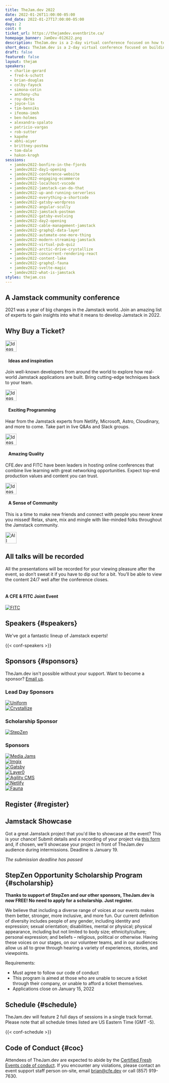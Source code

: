 ```yaml
---
title: TheJam.dev 2022
date: 2022-01-26T11:00:00-05:00
end_date: 2022-01-27T17:00:00-05:00
days: 2
cost: 0
ticket_url: https://thejamdev.eventbrite.ca/
homepage_banner: JamDev-012622.png
description: TheJam.dev is a 2-day virtual conference focused on how to build web applications using the Jamstack and featuring some of the top experts in the Jamstack community.
short_desc: TheJam.dev is a 2-day virtual conference focused on building real-world applications using the Jamstack.
draft: false
featured: false
layout: thejam
speakers:
  - charlie-gerard
  - fred-k-schott
  - brian-douglas
  - colby-fayock
  - simona-cotin
  - anthony-chu
  - roy-derks
  - joyce-lin
  - tim-benniks
  - ifeoma-imoh
  - ben-holmes
  - alexandra-spalato
  - patricio-vargas
  - rob-sutter
  - kapehe
  - abhi-aiyer
  - brittney-postma
  - tom-dale
  - hakon-krogh
sessions:
  - jamdev2022-bonfire-in-the-fjords
  - jamdev2022-day1-opening
  - jamdev2022-conference-website
  - jamdev2022-engaging-ecommerce
  - jamdev2022-localhost-vscode
  - jamdev2022-jamstack-can-do-that
  - jamdev2022-up-and-running-serverless
  - jamdev2022-everything-a-shortcode
  - jamdev2022-gatsby-wordpress
  - jamdev2022-angular-scully
  - jamdev2022-jamstack-postman
  - jamdev2022-gatsby-evolving
  - jamdev2022-day2-opening
  - jamdev2022-cable-management-jamstack
  - jamdev2022-graphql-data-layer
  - jamdev2022-automate-one-more-thing
  - jamdev2022-modern-streaming-jamstack
  - jamdev2022-virtual-pub-quiz
  - jamdev2022-arctic-drive-crystallize
  - jamdev2022-concurrent-rendering-react
  - jamdev2022-content-lake
  - jamdev2022-graphql-fauna
  - jamdev2022-svelte-magic
  - jamdev2022-what-is-jamstack
styles: thejam.css
---
```


## A Jamstack community conference

2021 was a year of big changes in the Jamstack world. Join an amazing list of experts to gain insights into what it means to develop Jamstack in 2022.

## Why Buy a Ticket?

<div class="container px-6 mx-auto mt-8">
  <div class="grid gap-8 lg:grid-cols-2">
    <article>
      <div class="flex items-center mb-8">
      <p><img src="/img/thejam/iconmonstr-idea-7-1.svg" alt="Ideas and Inspiration" width="36" height="36"></p>
      <h4 style="margin-left:.7em">Ideas and inspiration</h4>
      </div>
      <p class="text-base">Join well-known developers from around the world to explore how real-world Jamstack applications are built. Bring cutting-edge techniques back to your team.</p>
    </article>
    <article>
      <div class="flex items-center mb-8">
      <p><img src="/img/thejam/iconmonstr-rocket-14-1.svg" alt="Ideas and Inspiration" width="36" height="36"></p>
      <h4 style="margin-left:.7em">Exciting Programming</h4>
      </div>
      <p class="text-base">Hear from the Jamstack experts from Netlify, Microsoft, Astro, Cloudinary, and more to come. Take part in live Q&As and Slack groups.</p>
    </article>
    <article>
      <div class="flex items-center mb-8">
      <p><img src="/img/thejam/iconmonstr-thumb-15-1.svg" alt="Ideas and Inspiration" width="36" height="36"></p>
      <h4 style="margin-left:.7em">Amazing Quality</h4>
      </div>
      <p class="text-base">CFE.dev and FITC have been leaders in hosting online conferences that combine live learning with great networking opportunities. Expect top-end production values and content you can trust.</p>
    </article>
    <article>
      <div class="flex items-center mb-8">
      <p><img src="/img/thejam/iconmonstr-friend-3-1.svg" alt="Ideas and Inspiration" width="36" height="36"></p>
      <h4 style="margin-left:.7em">A Sense of Community</h4>
      </div>
      <p class="text-base">This is a time to make new friends and connect with people you never knew you missed! Relax, share, mix and mingle with like-minded folks throughout the Jamstack community.</p>
    </article>
  </div>
</div>

<section class="mt-20 border border-gray-300 rounded hover:shadow-xl anim">
  <div class="flex flex-col items-center justify-center p-6 pt-6 pb-4 text-center rounded highlight-pattern-signal">
    <span class="flex items-center justify-center flex-shrink-0 w-24 h-24 mr-4 -mt-20 rounded-full bg-lightBlue" aria-hidden="true">
      <img src="/img/thejam/iconmonstr-video-camera-1-1.svg" alt="All talks will be recorded" width="36" height="36">
    </span>
    <h2 class="mt-4 mb-2 text-3xl font-bold leading-tight text-blue">All talks will be recorded</a></h2>
  </div>
  <div class="p-6">
    All the presentations will be recorded for your viewing pleasure after the event, so don’t sweat it if you have to dip out for a bit. You’ll be able to view the content 24/7 well after the conference closes.
  </div>
</section>

<div class="mt-8 mb-8 flex items-center justify-center w-full">
<a class="button" style="text-decoration:none;color:#FFF" href="#register">
 Get Your Ticket Today!
</a>
</div>

#### A CFE & FITC Joint Event

[![FITC](/img/sponsors/fitc.png)](https://fitc.ca)

## Speakers {#speakers}

We've got a fantastic lineup of Jamstack experts!

{{< conf-speakers >}}

## Sponsors {#sponsors}

TheJam.dev isn't possible without your support. Want to become a sponsor? [Email us](mailto:brian@cfe.dev).

<section>
    <h3 id="lead-day-sponsors" class="mb-6">Lead Day Sponsors</h3>
    <div class="flex mb-6 grid gap-8 lg:grid-cols-2">
        <article class="flex flex-row items-center">
            <div>
                <a href="https://uniform.dev/">
                    <img src="https://d33wubrfki0l68.cloudfront.net/a2f31c8e066ad95da55efce51572b24d573d8cd8/e5b98/img/sponsors/uniform.png" alt="Uniform" />
                </a>
            </div>
        </article>
        <article class="flex flex-row items-center">
            <div>
                <a href="https://crystallize.com/"><img src="https://d33wubrfki0l68.cloudfront.net/1e34f0233ea06b6ecaa9f3cee66f537eeb2dd571/90c57/img/sponsors/crystallize.png" alt="Crystallize"></a>
            </div>
        </article>
    </div>
    <h3 id="scholarship-sponsor" class="mb-6">Scholarship Sponsor</h3>
    <div class="flex mb-6 grid gap-8 lg:grid-cols-2">
        <article class="flex flex-row items-center">
            <div>
                <a href="https://www.stepzen.com/"><img src="https://d33wubrfki0l68.cloudfront.net/eeea02a68199acb68df48499bc1815d0b41e4e67/7727e/img/sponsors/stepzen.png" alt="StepZen"></a>
            </div>
        </article>
    </div>
    <h3 id="sponsors-1" class="mb-6">Sponsors</h3>
    <div class="flex mb-6 grid gap-8 lg:grid-cols-2">
        <article class="flex flex-row items-center">
            <div>
                <a href="https://mediajams.dev/"><img src="https://d33wubrfki0l68.cloudfront.net/01820974aa7db284ba34c76cef20c69d5039a796/86bb3/img/sponsors/mediajams.png" alt="Media Jams"></a>
            </div>
        </article>
        <article class="flex flex-row items-center">
            <div>
                <a href="https://imgix.com/"><img src="https://d33wubrfki0l68.cloudfront.net/6d76c812b4b8b4f1d974c6409964ae40614451f7/2c48d/img/sponsors/imgix.png" alt="Imgix"></a>
            </div>
        </article>
        <article class="flex flex-row items-center">
            <div>
                <a href="https://www.gatsbyjs.com/"><img src="https://d33wubrfki0l68.cloudfront.net/7a5342d78066e123e6cd7dc1729ac516c5dbc7b6/cce89/img/sponsors/gatsby.png" alt="Gatsby"></a>
            </div>
        </article>
        <article class="flex flex-row items-center">
            <div>
                <a href="https://www.layer0.co/"><img src="https://d33wubrfki0l68.cloudfront.net/f0f473572d16bb2e02de8a5b8b1a25cbda33cfbc/3640b/img/sponsors/layer0.png" alt="Layer0"></a>
            </div>
        </article>
        <article class="flex flex-row items-center">
            <div>
                <a href="https://agilitycms.com"><img src="https://d33wubrfki0l68.cloudfront.net/a976ca934280b5626a96d4a55b0042ab8065797f/16429/img/sponsors/agilitycms.png" alt="Agility CMS"></a>
            </div>
        </article>
        <article class="flex flex-row items-center">
            <div>
                <a href="https://netlify.com"><img src="https://d33wubrfki0l68.cloudfront.net/8370ee7372df596a6b39b9858683a7df0fea96c4/e2733/img/sponsors/netlify.png" alt="Netlify"></a>
            </div>
        </article>
        <article class="flex flex-row items-center">
            <div>
                <a href="https://fauna.com/"><img src="https://d33wubrfki0l68.cloudfront.net/3689504b546e22ffc053222feb40ee456c78fffa/19cbd/img/sponsors/fauna.png" alt="Fauna"></a>
            </div>
        </article>
    </div>
</section>

## Register {#register}

<div id="eventbrite-widget-container-203927662127"></div>

<script src="https://www.eventbrite.com/static/widgets/eb_widgets.js"></script>

<script type="text/javascript">
    var exampleCallback = function() {
        console.log('Order complete!');
    };

    window.EBWidgets.createWidget({
        // Required
        widgetType: 'checkout',
        eventId: '203927662127',
        iframeContainerId: 'eventbrite-widget-container-203927662127',

        // Optional
        iframeContainerHeight: 425,  // Widget height in pixels. Defaults to a minimum of 425px if not provided
        onOrderComplete: exampleCallback  // Method called when an order has successfully completed
    });
</script>

## Jamstack Showcase

Got a great Jamstack project that you'd like to showcase at the event? This is your chance! Submit details and a recording of your project via [this form](https://forms.gle/ojsanQgnt7MvQi7M7) and, if chosen, we'll showcase your project in front of TheJam.dev audience during intermissions. Deadline is January 19.

_The submission deadline has passed_

## StepZen Opportunity Scholarship Program {#scholarship}

**Thanks to support of StepZen and our other sponsors, TheJam.dev is now FREE! No need to apply for a scholarship. Just register.**

We believe that including a diverse range of voices at our events makes them better, stronger, more inclusive, and more fun. Our current definition of diversity includes people of any gender, including identity and expression; sexual orientation; disabilities, mental or physical; physical appearance, including but not limited to body size; ethnicity/culture; personal expression; and beliefs – religious, political or otherwise. Having these voices on our stages, on our volunteer teams, and in our audiences allow us all to grow through hearing a variety of experiences, stories, and viewpoints.

Requirements:

- Must agree to follow our code of conduct
- This program is aimed at those who are unable to secure a ticket through their company, or unable to afford a ticket themselves.
- Applications close on January 15, 2022

## Schedule {#schedule}

TheJam.dev will feature 2 full days of sessions in a single track format. Please note that all schedule times listed are US Eastern Time (GMT -5).

{{< conf-schedule >}}

## Code of Conduct {#coc}

Attendees of TheJam.dev are expected to abide by the [Certified Fresh Events code of conduct](/conduct). If you encounter any violations, please contact an event support staff person on-site, email [brian@cfe.dev](mailto:brian@cfe.dev) or call (857) 919-7630.
